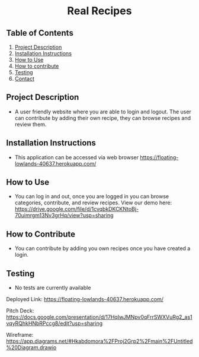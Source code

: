 
<h1 align="center">Real Recipes</h1>

## Table of Contents
1. [Project Description](#project-description)
2. [Installation Instructions](#installation-Instructions)
3. [How to Use](#how-to-use)
4. [How to contribute](#how-to-contribute)
5. [Testing](#testing)
6. [Contact](#contact)

## Project Description
* A user friendly website where you are able to login and logout. The user can contribute by adding their own recipe, they can browse recipes and review them.

## Installation Instructions
* This application can be accessed via web browser https://floating-lowlands-40637.herokuapp.com/

## How to Use
* You can log in and out, once you are logged in you can browse categories, contribute, and review recipes.
View our demo here: https://drive.google.com/file/d/1cvqbkDKCKNtoBj-70uimrgm13Nv3grHq/view?usp=sharing 

## How to Contribute
* You can contribute by adding you own recipes once you have created a login.

## Testing
  * No tests are currently available

Deployed Link: https://floating-lowlands-40637.herokuapp.com/



Pitch Deck: https://docs.google.com/presentation/d/17HqIwJMNpv0qFrrSWXVuRg2_as1vqyRQhkHNbRPccg8/edit?usp=sharing

Wireframe: https://app.diagrams.net/#Hkabdomora%2FProj2Grp2%2Fmain%2FUntitled%20Diagram.drawio
